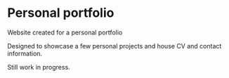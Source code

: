 # Personal portfolio
Website created for a personal portfolio

Designed to showcase a few personal projects and house CV and contact information.

Still work in progress.
